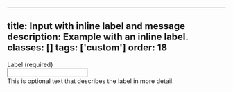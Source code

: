 <!--
 *              Copyright (c) 2025 Visa, Inc.
 *
 * Licensed under the Apache License, Version 2.0 (the "License");
 * you may not use this file except in compliance with the License.
 * You may obtain a copy of the License at
 *
 *         http://www.apache.org/licenses/LICENSE-2.0
 *
 * Unless required by applicable law or agreed to in writing, software
 * distributed under the License is distributed on an "AS IS" BASIS,
 * WITHOUT WARRANTIES OR CONDITIONS OF ANY KIND, either express or implied.
 * See the License for the specific language governing permissions and
 * limitations under the License.
 *
 -->
---
title: Input with inline label and message
description: Example with an inline label.
classes: []
tags: ['custom']
order: 18
---

<div class="v-flex v-flex-row v-align-items-start v-gap-4">
  <label class="v-label" for="input-test-13" style="line-height: var(--v-input-container-block-size)">
    Label (required)
  </label>
  <div class="v-flex v-flex-col v-flex-grow v-gap-4">
    <div class="v-input-container v-surface v-flex-row">
      <input aria-describedby="input-message-test-13" class="v-input" id="input-test-13" name="text-input-field" type="text"/>
    </div>
    <span class="v-input-message" id="input-message-test-13">
      This is optional text that describes the label in more detail.
    </span>
  </div>
</div>
